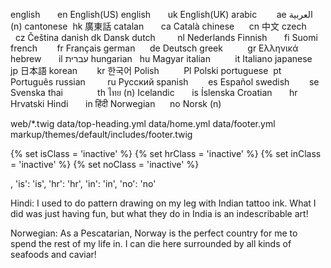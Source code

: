 english           en    English(US)
english           uk    English(UK)
arabic            ae    العربية     (n)
cantonese         hk    廣東話
catalan           ca    Català
chinese           cn    中文
czech             cz    Čeština
danish            dk    Dansk
dutch             nl    Nederlands
Finnish           fi    Suomi
french            fr    Français
german            de    Deutsch
greek             gr    Ελληνικά
hebrew            il    עברית
hungarian         hu    Magyar
italian           it    Italiano
japanese          jp    日本語
korean            kr    한국어
Polish            Pl    Polski
portuguese        pt    Português
russian           ru    Русский
spanish           es    Español
swedish           se    Svenska
thai              th    ไทย         (n)
Icelandic         is    Íslenska
Croatian          hr    Hrvatski
Hindi             in    हिंदी
Norwegian         no    Norsk       (n)



web/*.twig
data/top-heading.yml
data/home.yml
data/footer.yml
markup/themes/default/includes/footer.twig



{% set isClass = 'inactive' %}
{% set hrClass = 'inactive' %}
{% set inClass = 'inactive' %}
{% set noClass = 'inactive' %}

, 'is': 'is', 'hr': 'hr', 'in': 'in', 'no': 'no'



Hindi:
I used to do pattern drawing on my leg with Indian tattoo ink. What I did was just having fun, but what they do in India is an indescribable art!



Norwegian:
As a Pescatarian, Norway is the perfect country for me to spend the rest of my life in. I can die here surrounded by all kinds of seafoods and caviar!
